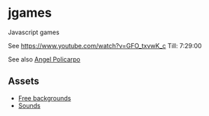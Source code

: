 # jgames
Javascript games

See https://www.youtube.com/watch?v=GFO_txvwK_c 
Till: 7:29:00

See also [Angel Policarpo](https://github.com/AngelPolicarpo/FCC-GameDev-Course)

## Assets
- [Free backgrounds](https://bevouliin.com/category/free_game_asset/)
- [Sounds](https://opengameart.org)
